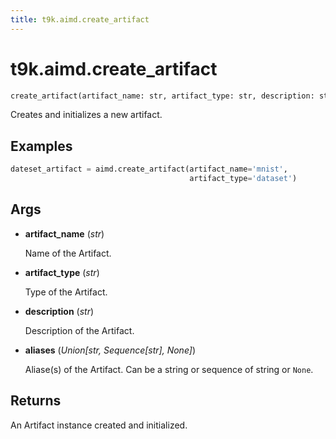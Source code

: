 ```yaml
---
title: t9k.aimd.create_artifact
---
```


# t9k.aimd.create_artifact

```python
create_artifact(artifact_name: str, artifact_type: str, description: str = '', aliases: Union[str, Sequence[str], None] = None) ‑> t9k.aimd.artifact.Artifact
```

Creates and initializes a new artifact.

## Examples

```python
dateset_artifact = aimd.create_artifact(artifact_name='mnist',
                                        artifact_type='dataset')
```

## Args

* **artifact_name** (*str*)

    Name of the Artifact.

* **artifact_type** (*str*)

    Type of the Artifact.

* **description** (*str*)

    Description of the Artifact.

* **aliases** (*Union[str, Sequence[str], None]*)

    Aliase(s) of the Artifact. Can be a string or sequence of string or `None`.

## Returns

An Artifact instance created and initialized.
